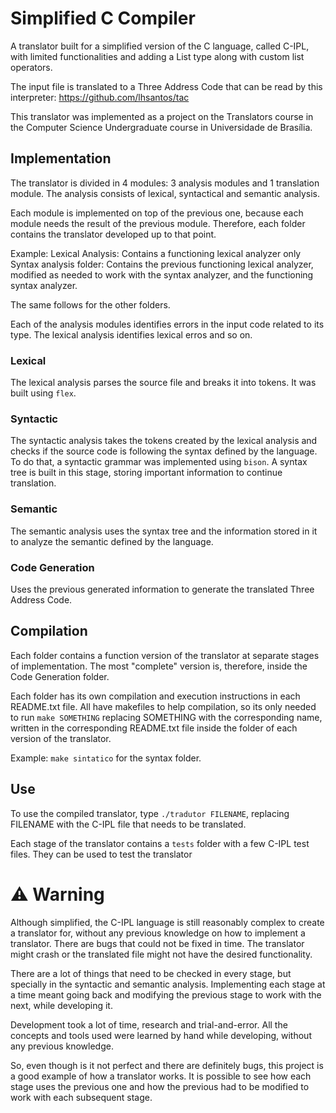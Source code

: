 # Simplified C Compiler

A translator built for a simplified version of the C language, called C-IPL, with limited functionalities and adding a List type along with custom list operators.

The input file is translated to a Three Address Code that can be read by this interpreter: https://github.com/lhsantos/tac

This translator was implemented as a project on the Translators course in the Computer Science Undergraduate course in Universidade de Brasília.


## Implementation

The translator is divided in 4 modules: 3 analysis modules and 1 translation module. The analysis consists of lexical, syntactical and semantic analysis.

Each module is implemented on top of the previous one, because each module needs the result of the previous module. Therefore, each folder contains the translator developed up to that point.

Example:
    Lexical Analysis: Contains a functioning lexical analyzer only
    Syntax analysis folder: Contains the previous functioning lexical analyzer, modified as needed to work with the syntax analyzer, and the functioning syntax analyzer.

The same follows for the other folders.

Each of the analysis modules identifies errors in the input code related to its type. The lexical analysis identifies lexical erros and so on.


### Lexical
The lexical analysis parses the source file and breaks it into tokens. It was built using `flex`.

### Syntactic
The syntactic analysis takes the tokens created by the lexical analysis and checks if the source code is following the syntax defined by the language. To do that, a syntactic grammar was implemented using `bison`. A syntax tree is built in this stage, storing important information to continue translation.

### Semantic
The semantic analysis uses the syntax tree and the information stored in it to analyze the semantic defined by the language.

### Code Generation
Uses the previous generated information to generate the translated Three Address Code.

## Compilation

Each folder contains a function version of the translator at separate stages of implementation. The most "complete" version is, therefore, inside the Code Generation folder.

Each folder has its own compilation and execution instructions in each README.txt file. All have makefiles to help compilation, so its only needed to run `make SOMETHING` replacing SOMETHING with the corresponding name, written in the corresponding README.txt file inside the folder of each version of the translator.

Example: `make sintatico` for the syntax folder.

## Use

To use the compiled translator, type `./tradutor FILENAME`, replacing FILENAME with the C-IPL file that needs to be translated.

Each stage of the translator contains a `tests` folder with a few C-IPL test files. They can be used to test the translator

# :warning: Warning

Although simplified, the C-IPL language is still reasonably complex to create a translator for, without any previous knowledge on how to implement a translator. There are bugs that could not be fixed in time. The translator might crash or the translated file might not have the desired functionality.

There are a lot of things that need to be checked in every stage, but specially in the syntactic and semantic analysis. Implementing each stage at a time meant going back and modifying the previous stage to work with the next, while developing it.

Development took a lot of time, research and trial-and-error. All the concepts and tools used were learned by hand while developing, without any previous knowledge.

So, even though is it not perfect and there are definitely bugs, this project is a good example of how a translator works. It is possible to see how each stage uses the previous one and how the previous had to be modified to work with each subsequent stage.
